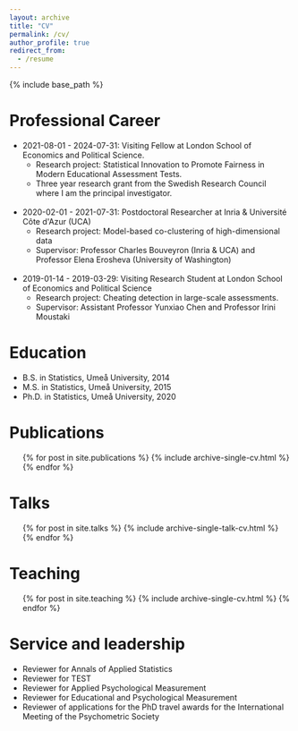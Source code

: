```yaml
---
layout: archive
title: "CV"
permalink: /cv/
author_profile: true
redirect_from:
  - /resume
---
```


{% include base_path %}

Professional Career
======
* 2021-08-01 - 2024-07-31: Visiting Fellow at London School of Economics and Political Science.
  * Research project: Statistical Innovation to Promote Fairness in Modern Educational Assessment Tests. 
  * Three year research grant from the Swedish Research Council where I am the principal investigator.
<br/><br/>
* 2020-02-01 - 2021-07-31: Postdoctoral Researcher at Inria & Université Côte d'Azur (UCA)
  * Research project: Model-based co-clustering of high-dimensional data 
  * Supervisor: Professor Charles Bouveyron (Inria & UCA) and Professor Elena Erosheva (University of Washington)
<br/><br/>
* 2019-01-14 - 2019-03-29: Visiting Research Student at London School of Economics and Political Science 
  * Research project: Cheating detection in large-scale assessments.  
  * Supervisor: Assistant Professor Yunxiao Chen and Professor Irini Moustaki
  
Education
======
* B.S. in Statistics, Umeå University, 2014
* M.S. in Statistics, Umeå University, 2015
* Ph.D. in Statistics, Umeå University, 2020

Publications
======
  <ul>{% for post in site.publications %}
    {% include archive-single-cv.html %}
  {% endfor %}</ul>
  
Talks
======
  <ul>{% for post in site.talks %}
    {% include archive-single-talk-cv.html %}
  {% endfor %}</ul>
  
Teaching
======
  <ul>{% for post in site.teaching %}
    {% include archive-single-cv.html %}
  {% endfor %}</ul>
  
Service and leadership
======
* Reviewer for Annals of Applied Statistics
* Reviewer for TEST
* Reviewer for Applied Psychological Measurement
* Reviewer for Educational and Psychological Measurement
* Reviewer of applications for the PhD travel awards for the International Meeting of the Psychometric Society
